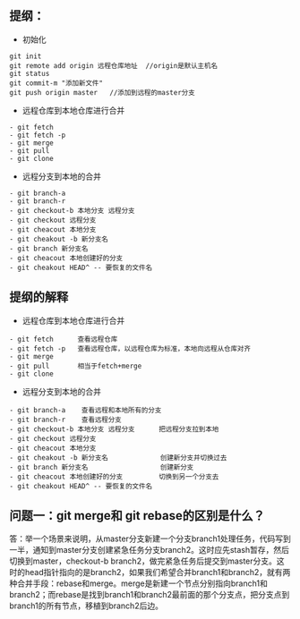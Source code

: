 提纲：
---

- 初始化
```
git init
git remote add origin 远程仓库地址  //origin是默认主机名
git status
git commit-m "添加新文件"
git push origin master   //添加到远程的master分支
```

- 远程仓库到本地仓库进行合并
```
- git fetch
- git fetch -p
- git merge
- git pull
- git clone
```
- 远程分支到本地的合并
```
- git branch-a
- git branch-r
- git checkout-b 本地分支 远程分支
- git checkout 远程分支
- git cheacout 本地分支
- git cheakout -b 新分支名
- git branch 新分支名
- git cheacout 本地创建好的分支
- git cheakout HEAD^ -- 要恢复的文件名
```

提纲的解释
----
- 远程仓库到本地仓库进行合并
```
- git fetch      查看远程仓库
- git fetch -p   查看远程仓库，以远程仓库为标准，本地向远程从仓库对齐
- git merge    
- git pull       相当于fetch+merge
- git clone
```
- 远程分支到本地的合并
```
- git branch-a    查看远程和本地所有的分支
- git branch-r    查看远程分支
- git checkout-b 本地分支 远程分支      把远程分支拉到本地
- git checkout 远程分支                 
- git cheacout 本地分支
- git cheakout -b 新分支名             创建新分支并切换过去
- git branch 新分支名                  创建新分支
- git cheacout 本地创建好的分支         切换到另一个分支去
- git cheakout HEAD^ -- 要恢复的文件名
```

问题一：git merge和 git rebase的区别是什么？
---
答：举一个场景来说明，从master分支新建一个分支branch1处理任务，代码写到一半，通知到master分支创建紧急任务分支branch2。这时应先stash暂存，然后切换到master，checkout-b branch2，做完紧急任务后提交到master分支。这时的head指针指向的是branch2，如果我们希望合并branch1和branch2，就有两种合并手段：rebase和merge。merge是新建一个节点分别指向branch1和branch2；而rebase是找到branch1和branch2最前面的那个分支点，把分支点到branch1的所有节点，移植到branch2后边。
